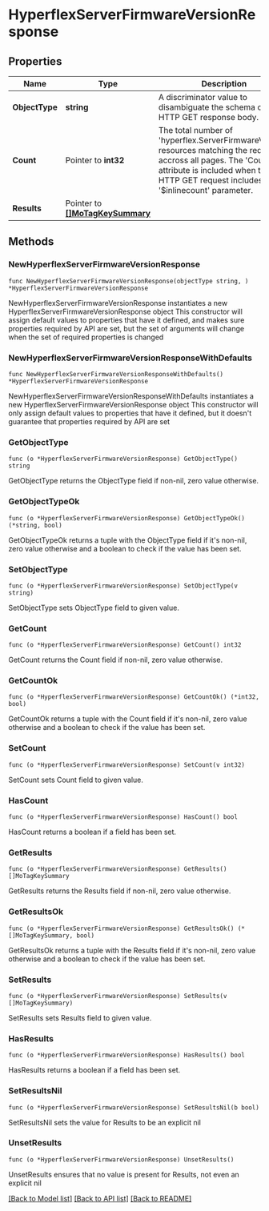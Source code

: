# HyperflexServerFirmwareVersionResponse

## Properties

Name | Type | Description | Notes
------------ | ------------- | ------------- | -------------
**ObjectType** | **string** | A discriminator value to disambiguate the schema of a HTTP GET response body. | 
**Count** | Pointer to **int32** | The total number of &#39;hyperflex.ServerFirmwareVersion&#39; resources matching the request, accross all pages. The &#39;Count&#39; attribute is included when the HTTP GET request includes the &#39;$inlinecount&#39; parameter. | [optional] 
**Results** | Pointer to [**[]MoTagKeySummary**](MoTagKeySummary.md) |  | [optional] 

## Methods

### NewHyperflexServerFirmwareVersionResponse

`func NewHyperflexServerFirmwareVersionResponse(objectType string, ) *HyperflexServerFirmwareVersionResponse`

NewHyperflexServerFirmwareVersionResponse instantiates a new HyperflexServerFirmwareVersionResponse object
This constructor will assign default values to properties that have it defined,
and makes sure properties required by API are set, but the set of arguments
will change when the set of required properties is changed

### NewHyperflexServerFirmwareVersionResponseWithDefaults

`func NewHyperflexServerFirmwareVersionResponseWithDefaults() *HyperflexServerFirmwareVersionResponse`

NewHyperflexServerFirmwareVersionResponseWithDefaults instantiates a new HyperflexServerFirmwareVersionResponse object
This constructor will only assign default values to properties that have it defined,
but it doesn't guarantee that properties required by API are set

### GetObjectType

`func (o *HyperflexServerFirmwareVersionResponse) GetObjectType() string`

GetObjectType returns the ObjectType field if non-nil, zero value otherwise.

### GetObjectTypeOk

`func (o *HyperflexServerFirmwareVersionResponse) GetObjectTypeOk() (*string, bool)`

GetObjectTypeOk returns a tuple with the ObjectType field if it's non-nil, zero value otherwise
and a boolean to check if the value has been set.

### SetObjectType

`func (o *HyperflexServerFirmwareVersionResponse) SetObjectType(v string)`

SetObjectType sets ObjectType field to given value.


### GetCount

`func (o *HyperflexServerFirmwareVersionResponse) GetCount() int32`

GetCount returns the Count field if non-nil, zero value otherwise.

### GetCountOk

`func (o *HyperflexServerFirmwareVersionResponse) GetCountOk() (*int32, bool)`

GetCountOk returns a tuple with the Count field if it's non-nil, zero value otherwise
and a boolean to check if the value has been set.

### SetCount

`func (o *HyperflexServerFirmwareVersionResponse) SetCount(v int32)`

SetCount sets Count field to given value.

### HasCount

`func (o *HyperflexServerFirmwareVersionResponse) HasCount() bool`

HasCount returns a boolean if a field has been set.

### GetResults

`func (o *HyperflexServerFirmwareVersionResponse) GetResults() []MoTagKeySummary`

GetResults returns the Results field if non-nil, zero value otherwise.

### GetResultsOk

`func (o *HyperflexServerFirmwareVersionResponse) GetResultsOk() (*[]MoTagKeySummary, bool)`

GetResultsOk returns a tuple with the Results field if it's non-nil, zero value otherwise
and a boolean to check if the value has been set.

### SetResults

`func (o *HyperflexServerFirmwareVersionResponse) SetResults(v []MoTagKeySummary)`

SetResults sets Results field to given value.

### HasResults

`func (o *HyperflexServerFirmwareVersionResponse) HasResults() bool`

HasResults returns a boolean if a field has been set.

### SetResultsNil

`func (o *HyperflexServerFirmwareVersionResponse) SetResultsNil(b bool)`

 SetResultsNil sets the value for Results to be an explicit nil

### UnsetResults
`func (o *HyperflexServerFirmwareVersionResponse) UnsetResults()`

UnsetResults ensures that no value is present for Results, not even an explicit nil

[[Back to Model list]](../README.md#documentation-for-models) [[Back to API list]](../README.md#documentation-for-api-endpoints) [[Back to README]](../README.md)


